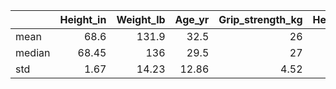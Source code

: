 |        |   Height_in |   Weight_lb |   Age_yr |   Grip_strength_kg |   Height_m |   Weight_kg |   BMI |   Frailty_binary |
|:-------|------------:|------------:|---------:|-------------------:|-----------:|------------:|------:|-----------------:|
| mean   |       68.6  |      131.9  |    32.5  |              26    |       1.74 |       59.83 | 19.72 |             0.4  |
| median |       68.45 |      136    |    29.5  |              27    |       1.74 |       61.69 | 19.15 |             0    |
| std    |        1.67 |       14.23 |    12.86 |               4.52 |       0.04 |        6.46 |  1.79 |             0.52 |